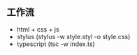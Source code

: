 ## 工作流
- html + css + js
- stylus (stylus -w style.styl -o style.css)
- typescript (tsc -w index.ts)